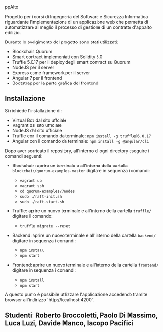 ppAlto

Progetto per i corsi di Ingegneria del Software e Sicurezza Informatica riguardante l'implementazione di un applicazione web che permetta di automatizzare al meglio il processo di gestione di un contratto d'appalto edilizio.

Durante lo svolgimento del progetto sono stati utilizzati:
- Blockchain Quorum 
- Smart contract implementati con Solidity 5.0
- Truffle 5.0.17 per il deploy degli smart contract su Quorum
- NodeJS per il server
- Express come framework per il server
- Angular 7 per il frontend
- Bootstrap per la parte grafica del frontend


## Installazione

Si richiede l'installazione di:
- Virtual Box dal sito uffciale
- Vagrant dal sito ufficiale
- NodeJS dal sito ufficiale 
- Truffle con il comando da terminale: `npm install -g truffle@5.0.17`
- Angular con il comando da terminale: `npm install -g @angular/cli`

Dopo aver scaricato il repository, all'interno di ogni directory eseguire i comandi seguenti:
- Blockchain: 
aprire un terminale e all'interno della cartella `blockchain/quorum-examples-master` digitare in sequenza i comandi:
  - `vagrant up`
  - `vagrant ssh`
  - `cd quorum-examples/7nodes`
  - `sudo ./raft-init.sh`
  - `sudo ./raft-start.sh`

- Truffle: 
aprire un nuovo terminale e all'interno della cartella `truffle/` digitare il comando:
  - `truffle migrate --reset`
  
- Backend:
aprire un nuovo terminale e all'interno della cartella `backend/` digitare in sequenza i comandi:
  - `npm install`
  - `npm start`

- Frontend:
aprire un nuovo terminale e all'interno della cartella `frontend/` digitare in sequenza i comandi:
  - `npm install`
  - `npm start`
  
A questo punto è possibile utilizzare l'applicazione accedendo tramite browser all'indirizzo 'http://localhost:4200'.
 

## Studenti: Roberto Broccoletti, Paolo Di Massimo, Luca Luzi, Davide Manco, Iacopo Pacifici
